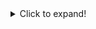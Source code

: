 <details>
  <summary>Click to expand!</summary>
  
  - A numbered
  - list
  - ith some
  - Sub bullets
</details>
